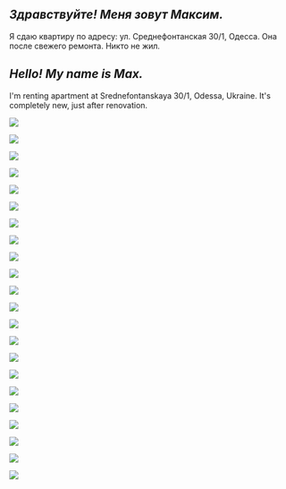 ## _Здравствуйте! Меня зовут Максим._

Я сдаю квартиру по адресу: ул. Среднефонтанская 30/1, Одесса. Она после свежего ремонта. Никто не жил.


## _Hello! My name is Max._

I'm renting apartment at Srednefontanskaya 30/1, Odessa, Ukraine. It's completely new, just after renovation.

![](1.jpg)

![](2.jpg)

![](3.jpg)

![](4.jpg)

![](5.jpg)

![](6.jpg)

![](7.jpg)

![](8.jpg)

![](9.jpg)

![](10.jpg)

![](11.jpg)

![](12.jpg)

![](13.jpg)

![](14.jpg)

![](15.jpg)

![](16.jpg)

![](17.jpg)

![](18.jpg)

![](19.jpg)

![](20.jpg)

![](21.jpg)

![](22.jpg)

